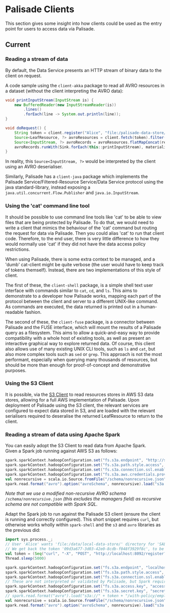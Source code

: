 <!---
Copyright 2018-2021 Crown Copyright

Licensed under the Apache License, Version 2.0 (the "License");
you may not use this file except in compliance with the License.
You may obtain a copy of the License at

  http://www.apache.org/licenses/LICENSE-2.0

Unless required by applicable law or agreed to in writing, software
distributed under the License is distributed on an "AS IS" BASIS,
WITHOUT WARRANTIES OR CONDITIONS OF ANY KIND, either express or implied.
See the License for the specific language governing permissions and
limitations under the License.
--->

# Palisade Clients
This section gives some insight into how clients could be used as the entry point for users to access data via Palisade.

## Current

### Reading a stream of data
By default, the Data Service presents an HTTP stream of binary data to the client on request.

A code sample using the `client-akka` package to read all AVRO resources in a dataset (without the client interpreting the AVRO data):
```java
void printInputStream(InputStream is) {
    new BufferedReader(new InputStreamReader(is))
        .lines()
        .forEach(line -> System.out.println(line));
}

void doRequest() {
    String token = client.register("Alice", "file:/palisade-data-store/dataset-1/", "").toCompletableFuture().join()
    Source<LeafResource, ?> avroResources = client.fetch(token).filter(resource -> resource.getType().equals("AVRO"));
    Source<InputStream, ?> avroRecords = avroResources.flatMapConcat(resource -> client.read(token, resource));
    avroRecords.runWith(Sink.forEach(this::printInputStream), materializer);
}
```
In reality, this `Source<InputStream, ?>` would be interpreted by the client using an AVRO deserialiser.

Similarly, Palisade has a `client-java` package which implements the Palisade Service/Filtered-Resource Service/Data Service protocol using the java standard-library, instead exposing a `java.util.concurrent.Flow.Publisher` and `java.io.InputStream`.

### Using the 'cat' command line tool
It should be possible to use command line tools like 'cat' to be able to view files that are being protected by Palisade. 
To do that, we would need to write a client that mimics the behaviour of the 'cat' command but routing the request for data via Palisade. 
Then you could alias 'cat' to run that client code. 
Therefore, to the end user, there is very little difference to how they would normally use 'cat' if they did not have the data access policy restrictions.

When using Palisade, there is some extra context to be managed, and a 'dumb' cat-client might be quite verbose (the user would have to keep track of tokens themself).
Instead, there are two implementations of this style of client.

The first of these, the `client-shell` package, is a simple shell text user interface with commands similar to `cat`, `cd`, and `ls`.
This aims to demonstrate to a developer how Palisade works, mapping each part of the protocol between the client and server to a different UNIX-like command.
As commands are executed, the data returned is printed out in a human-readable fashion.

The second of these, the `client-fuse` package, is a connector between Palisade and the FUSE interface, which will mount the results of a Palisade query as a filesystem.
This aims to allow a quick-and-easy way to provide compatibility with a whole host of existing tools, as well as present an interactive graphical way to explore returned data.
Of course, this client also allows use of many existing UNIX CLI tools, such as `ls` and `cat`, but also more complex tools such as `sed` or `grep`.
This approach is not the most performant, especially when querying many thousands of resources, but should be more than enough for proof-of-concept and demonstrative purposes.


### Using the S3 Client
It is possible, via the [S3 Client](https://github.com/gchq/Palisade-clients/tree/develop/client-s3) to read resources stores in AWS S3 data stores, allowing for a full AWS implementation of Palisade. 
Upon deployment of Palisade using the S3 client, the relevant services are configured to expect data stored in S3, and are loaded with the relevant serialisers required to deseralise the returned LeafResource to return to the client.  

### Reading a stream of data using Apache Spark
You can easily adopt the S3 Client to read data from Apache Spark.  
Given a Spark job running against AWS S3 as follows:

```scala
spark.sparkContext.hadoopConfiguration.set("fs.s3a.endpoint", "http://s3.eu-west-2.amazonaws.com/")
spark.sparkContext.hadoopConfiguration.set("fs.s3a.path.style.access", "true")
spark.sparkContext.hadoopConfiguration.set("fs.s3a.connection.ssl.enabled", "false")
spark.sparkContext.hadoopConfiguration.set("fs.s3a.aws.credentials.provider", "com.amazonaws.auth.DefaultAWSCredentialsProviderChain")
val nonrecursive = scala.io.Source.fromFile("/schema/nonrecursive.json").mkString
spark.read.format("avro").option("avroSchema", nonrecursive).load("s3a://palisade-application-dev/data/remote-data-store/data/employee_file0.avro").show()
```

_Note that we use a modified non-recursive AVRO schema `/schema/nonrecursive.json` (this excludes the managers field) as recursive schema are not compatible with Spark SQL._

Adapt the Spark job to run against the Palisade S3 client (ensure the client is running and correctly configured).
This short snippet requires `curl`, but otherwise works wholly within `spark-shell` and the `s3` and `avro` libraries as the previous did:

```scala
import sys.process._;
// User 'Alice' wants 'file:/data/local-data-store/' directory for 'SALARY' purposes
// We get back the token '09d3a677-3d03-42e0-8cdb-f048f3929f8c', to be used as a bucket-name
val token = (Seq("curl", "-X", "POST", "http://localhost:8092/register?userId=Alice&resourceId=file%3A%2Fdata%2Flocal-data-store%2F&purpose=SALARY")!!).stripSuffix("\n")
Thread.sleep(5000)

spark.sparkContext.hadoopConfiguration.set("fs.s3a.endpoint", "localhost:8092/request")
spark.sparkContext.hadoopConfiguration.set("fs.s3a.path.style.access", "true")
spark.sparkContext.hadoopConfiguration.set("fs.s3a.connection.ssl.enabled", "false")
// These are not interpreted or validated by Palisade, but Spark requires them to be non-null
spark.sparkContext.hadoopConfiguration.set("fs.s3a.access.key", "accesskey")
spark.sparkContext.hadoopConfiguration.set("fs.s3a.secret.key", "secretkey")
// spark.read.format("avro").load("s3a://" + token + "/with-policy/employee_small.avro").show()
val nonrecursive = scala.io.Source.fromFile("/schema/nonrecursive.json").mkString
spark.read.format("avro").option("avroSchema", nonrecursive).load("s3a://" + token + "/data/employee_file0.avro").show()
```
